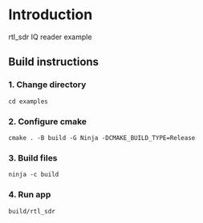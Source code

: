 # Introduction
rtl_sdr IQ reader example

## Build instructions

### 1. Change directory
<code>cd examples</code>

### 2. Configure cmake
<code>cmake . -B build -G Ninja -DCMAKE_BUILD_TYPE=Release</code>

### 3. Build files
<code>ninja -c build</code>

### 4. Run app
<code>build/rtl_sdr</code>